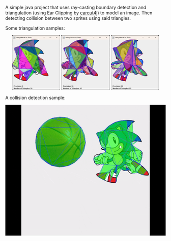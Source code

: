 A simple java project that uses ray-casting boundary detection and triangulation (using Ear Clipping by [earcut4j](https://github.com/earcut4j/earcut4j)) to model an image. Then detecting collision between two sprites using said triangles.

Some triangulation samples:
<p align="center">
  <img src="images/Sonic-precision-5.png" width="30%" />
  <img src="images/Sonic-precision-10.png" width="30%" />
  <img src="images/Sonic-precision-20.png" width="30%" />
</p>

A collision detection sample:
<p align="center">
  <img src="images/collision.gif" />
</p>
